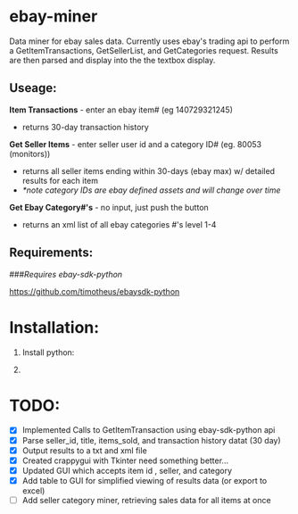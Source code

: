 ebay-miner
==========

Data miner for ebay sales data. Currently uses ebay's trading api to perform a GetItemTransactions, GetSellerList, 
and GetCategories request. Results are then parsed and display into the the textbox display.

Useage:
-----------

<b>Item Transactions</b> - enter an ebay item# (eg 140729321245)
  - returns 30-day transaction history


<b>Get Seller Items</b> - enter seller user id and a category ID# (eg. 80053 (monitors))
  - returns all seller items ending within 30-days (ebay max) w/ detailed results for each item
  - <i>*note category IDs are ebay defined assets and will change over time</i>


<b>Get Ebay Category#'s</b> - no input, just push the button
  - returns an xml list of all ebay categories #'s level 1-4


  

Requirements:
------------
###*Requires ebay-sdk-python*

https://github.com/timotheus/ebaysdk-python

Installation:
=============
  1. Install python: 

  2. 



TODO:
==========
- [x] Implemented Calls to GetItemTransaction using ebay-sdk-python api
- [x] Parse seller_id, title, items_sold, and transaction history datat (30 day)
- [x] Output results to a txt and xml file
- [x] Created crappygui with Tkinter need something better...
- [x] Updated GUI which accepts item id , seller, and category
- [x] Add table to GUI for simplified viewing of results data (or export to excel)
- [ ] Add seller category miner, retrieving sales data for all items at once
